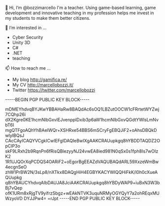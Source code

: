 👋 Hi, I’m @bozzimarcello
I'm a teacher. Using game-based learning, game development and innovative teaching in my profession helps me invest in my students to make them better citizens.

👀 I’m interested in ...
- Cyber Security
- Unity 3D
- C#
- .NET
- teaching

📫 How to reach me ...
- My blog http://gamifica.re/
- My CV http://marcellobozzi.it/
- Twitter https://twitter.com/marcellobozzi

-----BEGIN PGP PUBLIC KEY BLOCK-----

mDMEYhdvqBYJKwYBBAHaRw8BAQdAc6sOQ1LBZutOOCW1cFRrtetWYZwj7CQhp26i
dX2Kgre0KE1hcmNlbGxvIEJvenppIDxib3p6aW1hcmNlbGxvQGdtYWlsLmNvbT6I
mgQTFgoAQhYhBAeIWQr+XSHRxe54BBS6mSCryFgEBQJiF2+oAhsDBQkDwlyIBQsJ
CAcCAyICAQYVCgkICwIEFgIDAQIeBwIXgAAKCRAUupkgq8hYBDDTAQDZ2OpCIP3o
skF9LRxh2b9RqnPn6fRisQBlezyyNJ24vwEA8ied981N0qSx0s1fph8Is7wOIzK2
1R1UJQOrXqPCDQS4OARiF2+oEgorBgEEAZdVAQUBAQdARL59XxzeWmBw4ecgnSeO
zhW1PrBW2N/3sLp8/nXTkx8DAQgHiH4EGBYKACYWIQQHiFkK/l0h0cXueAQUupkg
q8hYBAUCYhdvqAIbDAUJA8JciAAKCRAUupkgq8hYBDyWAP9+iuBxN3W3bBj7vQep
ofK1URm8xRjgTV9yifrzSbgz+wEAkNTVK3uquNRMyOGYQyY7a2ohREqxMUWzyoVD
DYJJPw4=
=rJpt
-----END PGP PUBLIC KEY BLOCK-----

